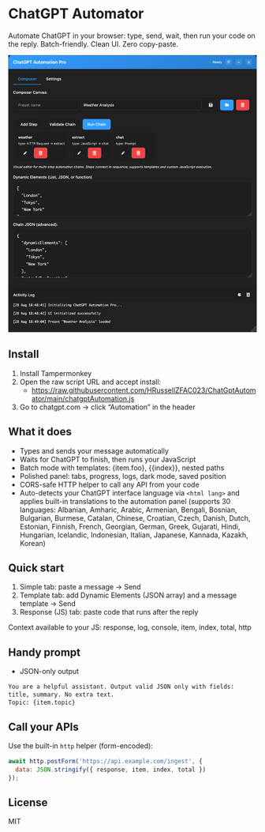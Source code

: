 # ChatGPT Automator

Automate ChatGPT in your browser: type, send, wait, then run your code on the reply. Batch-friendly. Clean UI. Zero copy-paste.

![alt text](image.png)

## Install
1) Install Tampermonkey
2) Open the raw script URL and accept install:
   - https://raw.githubusercontent.com/HRussellZFAC023/ChatGptAutomator/main/chatgptAutomation.js
3) Go to chatgpt.com → click “Automation” in the header

## What it does
- Types and sends your message automatically
- Waits for ChatGPT to finish, then runs your JavaScript
- Batch mode with templates: {item.foo}, {{index}}, nested paths
- Polished panel: tabs, progress, logs, dark mode, saved position
- CORS-safe HTTP helper to call any API from your code
- Auto-detects your ChatGPT interface language via `<html lang>` and applies built-in translations to the automation panel (supports 30 languages: Albanian, Amharic, Arabic, Armenian, Bengali, Bosnian, Bulgarian, Burmese, Catalan, Chinese, Croatian, Czech, Danish, Dutch, Estonian, Finnish, French, Georgian, German, Greek, Gujarati, Hindi, Hungarian, Icelandic, Indonesian, Italian, Japanese, Kannada, Kazakh, Korean)

## Quick start
1) Simple tab: paste a message → Send
2) Template tab: add Dynamic Elements (JSON array) and a message template → Send
3) Response (JS) tab: paste code that runs after the reply

Context available to your JS: response, log, console, item, index, total, http

## Handy prompt
- JSON-only output
```
You are a helpful assistant. Output valid JSON only with fields: title, summary. No extra text.
Topic: {item.topic}
```

## Call your APIs
Use the built-in `http` helper (form-encoded):
```js
await http.postForm('https://api.example.com/ingest', {
  data: JSON.stringify({ response, item, index, total })
});
```
## License
MIT
